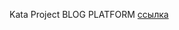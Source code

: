 Kata Project BLOG PLATFORM
[ссылка](https://aviasales-kata-project-prod-1-1-1-qosyvjgmv.vercel.app/?page=1)
